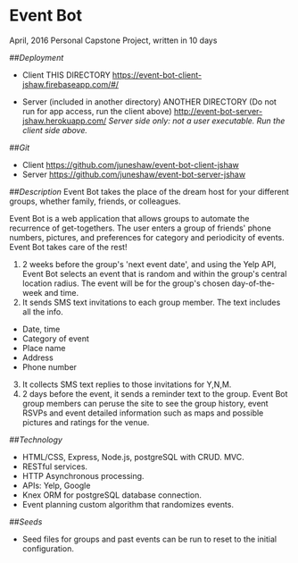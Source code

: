 # Event Bot
April, 2016
Personal Capstone Project, written in 10 days

##_Deployment_
* Client
THIS DIRECTORY
https://event-bot-client-jshaw.firebaseapp.com/#/

* Server (included in another directory)
ANOTHER DIRECTORY
(Do not run for app access, run the client above)
http://event-bot-server-jshaw.herokuapp.com/
_Server side only: not a user executable.  Run the client side above._

##_Git_
* Client
https://github.com/juneshaw/event-bot-client-jshaw
* Server
https://github.com/juneshaw/event-bot-server-jshaw

##_Description_
Event Bot takes the place of the dream host for your different groups, whether family, friends, or colleagues.

Event Bot is a web application that allows groups to automate the recurrence of get-togethers.  The user enters a group of friends' phone numbers, pictures, and preferences for category and periodicity of events.  Event Bot takes care of the rest!  
1. 2 weeks before the group's 'next event date', and using the Yelp API, Event Bot selects an event that is random and within the group's central location radius.  The event will be for the group's chosen day-of-the-week and time.
2. It sends SMS text invitations to each group member.  The text includes all the info.
* Date, time
* Category of event
* Place name
* Address
* Phone number
3. It collects SMS text replies to those invitations for Y,N,M.
4. 2 days before the event, it sends a reminder text to the group.
Event Bot group members can peruse the site to see the group history, event RSVPs and event detailed information such as maps and possible pictures and ratings for the venue.


##_Technology_
* HTML/CSS, Express, Node.js, postgreSQL with CRUD.
MVC.
* RESTful services.
* HTTP Asynchronous processing.
* APIs: Yelp, Google
* Knex ORM for postgreSQL database connection.
* Event planning custom algorithm that randomizes events.

##_Seeds_
* Seed files for groups and past events can be run to reset to the initial configuration.

